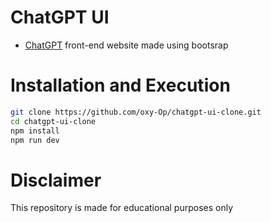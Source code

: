 # ChatGPT UI 

- [ChatGPT](https://chat.openai.com) front-end website made using bootsrap

# Installation and Execution

```bash
git clone https://github.com/oxy-Op/chatgpt-ui-clone.git
cd chatgpt-ui-clone
npm install
npm run dev
```

# Disclaimer

This repository is made for educational purposes only
